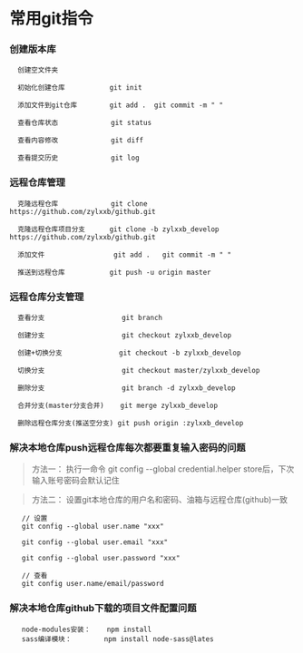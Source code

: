 # 常用git指令

### 创建版本库
~~~
  创建空文件夹  

  初始化创建仓库           git init  

  添加文件到git仓库        git add .  git commit -m " "

  查看仓库状态             git status  

  查看内容修改             git diff  

  查看提交历史             git log  
~~~

### 远程仓库管理
~~~
  克隆远程仓库             git clone https://github.com/zylxxb/github.git
  
  克隆远程仓库项目分支      git clone -b zylxxb_develop https://github.com/zylxxb/github.git
  
  添加文件                 git add .   git commit -m " "

  推送到远程仓库           git push -u origin master
~~~

### 远程仓库分支管理
~~~
  查看分支                   git branch

  创建分支                   git checkout zylxxb_develop

  创建+切换分支              git checkout -b zylxxb_develop

  切换分支                   git checkout master/zylxxb_develop

  删除分支                   git branch -d zylxxb_develop

  合并分支(master分支合并)    git merge zylxxb_develop

  删除远程仓库分支(推送空分支) git push origin :zylxxb_develop
~~~

### 解决本地仓库push远程仓库每次都要重复输入密码的问题

>  方法一： 执行一命令 git config --global credential.helper store后，下次输入账号密码会默认记住

>  方法二： 设置git本地仓库的用户名和密码、油箱与远程仓库(github)一致

~~~
   // 设置
   git config --global user.name "xxx"

   git config --global user.email "xxx"

   git config --global user.password "xxx"

   // 查看
   git config user.name/email/password
~~~

### 解决本地仓库github下载的项目文件配置问题
~~~
   node-modules安装：    npm install
   sass编译模块：        npm install node-sass@lates
~~~
